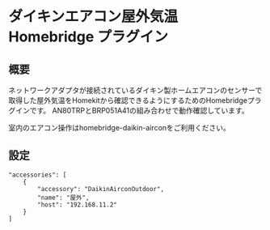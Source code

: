 # ダイキンエアコン屋外気温 Homebridge プラグイン

## 概要

ネットワークアダプタが接続されているダイキン製ホームエアコンのセンサーで取得した屋外気温をHomekitから確認できるようにするためのHomebridgeプラグインです。
AN80TRPとBRP051A41の組み合わせで動作確認しています。

室内のエアコン操作はhomebridge-daikin-airconをご利用ください。

## 設定

```
"accessories": [
    {
        "accessory": "DaikinAirconOutdoor",
        "name": "屋外",
        "host": "192.168.11.2"
    }
]
```

